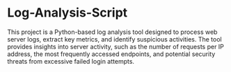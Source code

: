 # Log-Analysis-Script
This project is a Python-based log analysis tool designed to process web server logs, extract key metrics, and identify suspicious activities. The tool provides insights into server activity, such as the number of requests per IP address, the most frequently accessed endpoints, and potential security threats from excessive failed login attempts.
